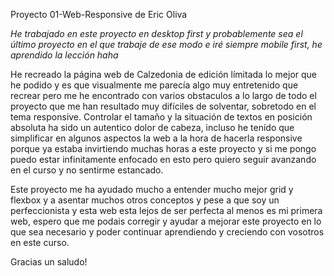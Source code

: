 Proyecto 01-Web-Responsive de Eric Oliva

*He trabajado en este proyecto en desktop first y probablemente sea el último proyecto en el que trabaje de ese modo e iré siempre mobile first, he aprendido la lección haha*

He recreado la página web de Calzedonia de edición límitada lo mejor que he podido y es que visualmente me parecía algo muy entretenido que recrear pero me he encontrado con varios obstaculos a lo largo de todo el proyecto que me han resultado muy difíciles de solventar, sobretodo en el tema responsive. 
Controlar el tamaño y la situación de textos en posición absoluta ha sido un autentico dolor de cabeza, incluso he tenído que simplificar en algunos aspectos la web a la hora de hacerla responsive porque ya estaba invirtiendo muchas horas a este proyecto y si me pongo puedo estar infinitamente enfocado en esto pero quiero seguir avanzando en el curso y no sentirme estancado.

Este proyecto me ha ayudado mucho a entender mucho mejor grid y flexbox y a asentar muchos otros conceptos y pese a que soy un perfeccionista y esta web esta lejos de ser perfecta al menos es mi primera web, espero que me podais corregir y ayudar a mejorar este proyecto en lo que sea necesario y poder continuar aprendiendo y creciendo con vosotros en este curso.

Gracias un saludo!
